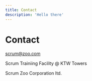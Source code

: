 ```yaml
---
title: Contact
description: 'Hello there'
---
```


# Contact

scrum@zoo.com

Scrum Trainiing Facility @ KTW Towers

Scrum Zoo Corporation ltd.
